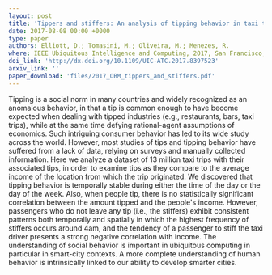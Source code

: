 ```yaml
---
layout: post
title: 'Tippers and stiffers: An analysis of tipping behavior in taxi trips'
date: 2017-08-08 00:00 +0000
type: paper
authors: Elliott, D.; Tomasini, M.; Oliveira, M.; Menezes, R.
where: IEEE Ubiquitous Intelligence and Computing, 2017, San Francisco, California, USA.
doi_link: 'http://dx.doi.org/10.1109/UIC-ATC.2017.8397523'
arxiv_link: ''
paper_download: 'files/2017_OBM_tippers_and_stiffers.pdf'
---
```

Tipping is a social norm in many countries and widely recognized as an anomalous behavior, in that a tip is common enough to have become expected when dealing with tipped industries (e.g., restaurants, bars, taxi trips), while at the same time defying rational-agent assumptions of economics. Such intriguing consumer behavior has led to its wide study across the world. However, most studies of tips and tipping behavior have suffered from a lack of data, relying on surveys and manually collected information. Here we analyze a dataset of 13 million taxi trips with their associated tips, in order to examine tips as they compare to the average income of the location from which the trip originated. We discovered that tipping behavior is temporally stable during either the time of the day or the day of the week. Also, when people tip, there is no statistically significant correlation between the amount tipped and the people's income. However, passengers who do not leave any tip (i.e., the stiffers) exhibit consistent patterns both temporally and spatially in which the highest frequency of stiffers occurs around 4am, and the tendency of a passenger to stiff the taxi driver presents a strong negative correlation with income. The understanding of social behavior is important in ubiquitous computing in particular in smart-city contexts. A more complete understanding of human behavior is intrinsically linked to our ability to develop smarter cities.
